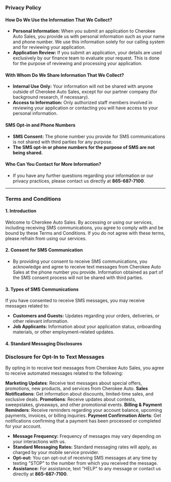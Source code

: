 ### **Privacy Policy**

#### **How Do We Use the Information That We Collect?**

* **Personal Information:** When you submit an application to Cherokee Auto Sales, you provide us with personal information such as your name and phone number. We use this information solely for our calling system and for reviewing your application.  
* **Application Review:** If you submit an application, your details are used exclusively by our finance team to evaluate your request. This is done for the purpose of reviewing and processing your application.

#### **With Whom Do We Share Information That We Collect?**

* **Internal Use Only:** Your information will not be shared with anyone outside of Cherokee Auto Sales, except for our partner company (for background research, if necessary).  
* **Access to Information:** Only authorized staff members involved in reviewing your application or contacting you will have access to your personal information.

#### **SMS Opt-in and Phone Numbers**

* **SMS Consent:** The phone number you provide for SMS communications is not shared with third parties for any purpose.  
* **The SMS opt-in or phone numbers for the purpose of SMS are not being shared.**

#### **Who Can You Contact for More Information?**

* If you have any further questions regarding your information or our privacy practices, please contact us directly at **865-687-7100**.

---

### **Terms and Conditions**

#### **1\. Introduction**

Welcome to Cherokee Auto Sales. By accessing or using our services, including receiving SMS communications, you agree to comply with and be bound by these Terms and Conditions. If you do not agree with these terms, please refrain from using our services.

#### **2\. Consent for SMS Communication**

* By providing your consent to receive SMS communications, you acknowledge and agree to receive text messages from Cherokee Auto Sales at the phone number you provide. Information obtained as part of the SMS consent process will not be shared with third parties.

#### **3\. Types of SMS Communications**

If you have consented to receive SMS messages, you may receive messages related to:

* **Customers and Guests:** Updates regarding your orders, deliveries, or other relevant information.  
* **Job Applicants:** Information about your application status, onboarding materials, or other employment-related updates.

#### **4\. Standard Messaging Disclosures**

### Disclosure for Opt-In to Text Messages

By opting in to receive text messages from Cherokee Auto Sales, you agree to receive automated messages related to the following:

 **Marketing Updates**: Receive text messages about special offers, promotions, new products, and services from Cherokee Auto.
 **Sales Notifications**: Get information about discounts, limited-time sales, and exclusive deals.
 **Promotions**: Receive updates about contests, sweepstakes, giveaways, and other promotional events.
 **Billing & Payment Reminders**: Receive reminders regarding your account balance, upcoming payments, invoices, or billing inquiries.
 **Payment Confirmation Alerts**: Get notifications confirming that a payment has been processed or completed for your account.

* **Message Frequency:** Frequency of messages may vary depending on your interactions with us.  
* **Standard Messaging Rates:** Standard messaging rates will apply, as charged by your mobile service provider.  
* **Opt-out:** You can opt-out of receiving SMS messages at any time by texting "STOP" to the number from which you received the message.  
* **Assistance:** For assistance, text "HELP" to any message or contact us directly at **865-687-7100**. 

